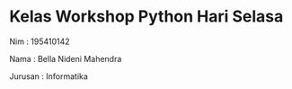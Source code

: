 # Kelas Workshop Python Hari Selasa
Nim     : 195410142

Nama    : Bella Nideni Mahendra

Jurusan : Informatika
